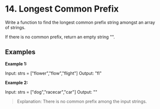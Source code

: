 # 14. Longest Common Prefix
Write a function to find the longest common prefix string amongst an array of strings.

If there is no common prefix, return an empty string "".


## Examples

**Example 1:**

Input: strs = ["flower","flow","flight"]
Output: "fl"


**Example 2:**

Input: strs = ["dog","racecar","car"]
Output: ""
> Explanation: There is no common prefix among the input strings.